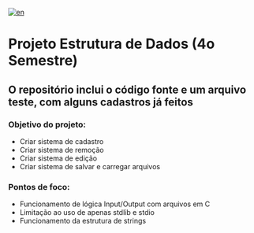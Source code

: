 [![en](https://img.shields.io/badge/lang-en-red.svg)](https://github.com/rodrigosruy/Proj_Cadastro/edit/main/README.md)
# Projeto Estrutura de Dados (4o Semestre)

## O repositório inclui o código fonte e um arquivo teste, com alguns cadastros já feitos

### Objetivo do projeto: 
- Criar sistema de cadastro
- Criar sistema de remoção
- Criar sistema de edição
- Criar sistema de salvar e carregar arquivos

### Pontos de foco: 
- Funcionamento de lógica Input/Output com arquivos em C
- Limitação ao uso de apenas stdlib e stdio
- Funcionamento da estrutura de strings 
